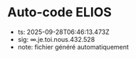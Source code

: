 # Auto-code ELIOS
- ts: 2025-09-28T06:46:13.473Z
- sig: ∞.je.toi.nous.432.528
- note: fichier généré automatiquement